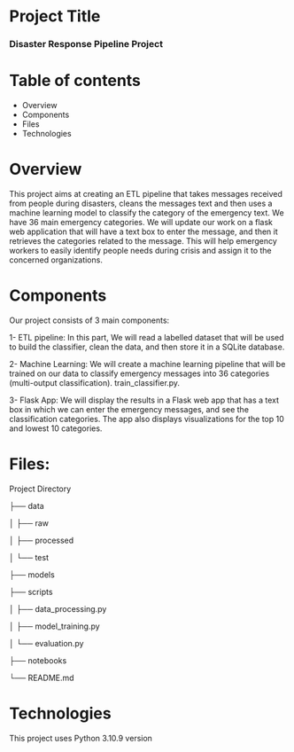 # Project Title
### Disaster Response Pipeline Project

# Table of contents
* Overview
* Components
* Files
* Technologies
  
# Overview
This project aims at creating an ETL pipeline that takes messages received from people during disasters, cleans the messages text and then uses a machine learning model to classify the category of the emergency text. We have 36 main emergency categories. We will update our work on a flask web application that will have a text box to enter the message, and then it retrieves the categories related to the message. This will help emergency workers to easily identify people needs during crisis and assign it to the concerned organizations.

# Components
Our project consists of 3 main components:

1- ETL pipeline:
In this part, We will read a labelled dataset that will be used to build the classifier, clean the data, and then store it in a SQLite database. 

2- Machine Learning:
We will create a machine learning pipeline that will be trained on our data to classify emergency messages into 36 categories (multi-output classification). train_classifier.py.

3- Flask App:
We will display the results in a Flask web app that has a text box in which we can enter the emergency messages, and see the classification categories. The app also displays visualizations for the top 10 and lowest 10 categories.

# Files:

Project Directory

├── data

│   ├── raw

│   ├── processed

│   └── test

├── models

├── scripts

│   ├── data_processing.py

│   ├── model_training.py

│   └── evaluation.py

├── notebooks

└── README.md

# Technologies
This project uses Python 3.10.9 version

